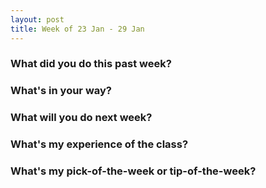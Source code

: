 ```yaml
---
layout: post
title: Week of 23 Jan - 29 Jan
---
```


### What did you do this past week?

### What's in your way?

### What will you do next week?

### What's my experience of the class?

### What's my pick-of-the-week or tip-of-the-week?


